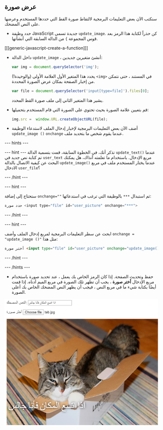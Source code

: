 ## عرض صورة

سنكتب الآن بعض التعليمات البرمجية لالتقاط صورة القط التي حددها المستخدم وعرضها على النص المضحك.

- حدد وظيفة JavaScript جديدة تسمى `update_image`. كن حذراً لكتابة هذا الرمز بعد قوس المجموعة `}` من الدالة السابقة التي أنشأتها.

[[[generic-javascript-create-a-function]]]

- داخل الدالة `update_image` ، أنشئ متغيرين جديدين:

    ```javascript
    var img = document.querySelector('img');
    ```

    يحدد هذا المتغير الأول العلامة الأولى (والوحيدة!) `<img>` في المستند ، حتى نتمكن من إخبار الصفحة بمكان عرض الصورة المحددة.

    ```javascript
    var file = document.querySelector('input[type=file]').files[0];
    ```

    يشير هذا المتغير الثاني إلى ملف صورة القط المحدد.

- قم بتعيين علامة الصورة بحيث تحتوي على الصورة التي قام المستخدم بتحميلها:

    ```javascript
    img.src =  window.URL.createObjectURL(file);
    ```

- أضف الآن بعض التعليمات البرمجية لإخبار إدخال الملف لاستدعاء الوظيفة `update_image ()` `onchange` عندما يقوم شخص ما بتحديد ملف.

--- hints ---

--- hint ---
تذكر أنك، في الخطوة السابقة، قمت بتسمية الدالة `update_text()` عندما تم كتابة نص جديد في `user_text` مربع الإدخال. باستخدام ما تعلمته آنذاك، هل يمكنك البحث عن كيفية الاتصال بالدالة `update_image()` عندما يختار المستخدم ملف في مربع الادخال `user_file`؟ 

--- /hint ---

--- hint ---

ستحتاج إلى إضافة `onchange=""` ثم استبدال `***` بالوظيفة التي ترغب في استدعائها:

```javascript
حدد صورة <input type="file" id="user_picture" onchange="***">
```

--- /hint ---

--- hint ---

ابحث عن سطر التعليمات البرمجية لمربع إدخال الملف وأضف `onchange = "update_image ()"` مثل هذا:

```html
أختر صورة <input type="file" id="user_picture" onchange="update_image()">
```

--- /hint ---

--- /hints ---

- حفظ وتحديث الصفحة. إذا كان الرمز الخاص بك يعمل ، عند تحديد صورة باستخدام مربع الإدخال **أختر صورة** ، يجب أن تظهر تلك الصورة في مربع الميم أدناه. إذا قمت أيضًا بكتابة شيء ما في مربع النص ، فيجب أن يظهر النص المضحك الخاص بك أعلى الصورة.

![نص مضحك مكتمل](images/finished-meme.png)
